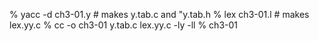 % yacc -d ch3-01.y # makes y.tab.c and "y.tab.h % lex ch3-01.l # makes lex.yy.c
% cc -o ch3-01 y.tab.c lex.yy.c -ly -ll % ch3-01
